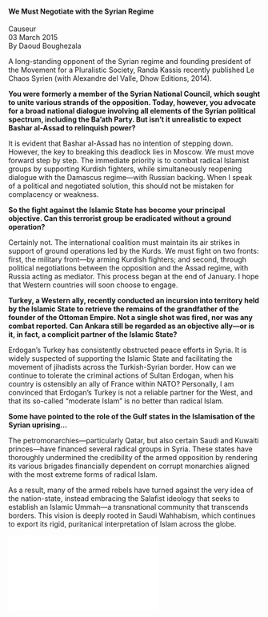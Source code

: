 <h4>We Must Negotiate with the Syrian Regime</h4>

Causeur  
03 March 2015  
By Daoud Boughezala  

A long-standing opponent of the Syrian regime and founding president of the Movement for a Pluralistic Society, Randa Kassis recently published Le Chaos Syrien (with Alexandre del Valle, Dhow Editions, 2014).

<b>You were formerly a member of the Syrian National Council, which sought to unite various strands of the opposition. Today, however, you advocate for a broad national dialogue involving all elements of the Syrian political spectrum, including the Ba’ath Party. But isn’t it unrealistic to expect Bashar al-Assad to relinquish power?</b>

It is evident that Bashar al-Assad has no intention of stepping down. However, the key to breaking this deadlock lies in Moscow. We must move forward step by step. The immediate priority is to combat radical Islamist groups by supporting Kurdish fighters, while simultaneously reopening dialogue with the Damascus regime—with Russian backing. When I speak of a political and negotiated solution, this should not be mistaken for complacency or weakness.

<b>So the fight against the Islamic State has become your principal objective. Can this terrorist group be eradicated without a ground operation?</b>

Certainly not. The international coalition must maintain its air strikes in support of ground operations led by the Kurds. We must fight on two fronts: first, the military front—by arming Kurdish fighters; and second, through political negotiations between the opposition and the Assad regime, with Russia acting as mediator. This process began at the end of January. I hope that Western countries will soon choose to engage.

<b>Turkey, a Western ally, recently conducted an incursion into territory held by the Islamic State to retrieve the remains of the grandfather of the founder of the Ottoman Empire. Not a single shot was fired, nor was any combat reported. Can Ankara still be regarded as an objective ally—or is it, in fact, a complicit partner of the Islamic State?</b>

Erdogan’s Turkey has consistently obstructed peace efforts in Syria. It is widely suspected of supporting the Islamic State and facilitating the movement of jihadists across the Turkish-Syrian border. How can we continue to tolerate the criminal actions of Sultan Erdogan, when his country is ostensibly an ally of France within NATO? Personally, I am convinced that Erdogan’s Turkey is not a reliable partner for the West, and that its so-called “moderate Islam” is no better than radical Islam.

<b>Some have pointed to the role of the Gulf states in the Islamisation of the Syrian uprising…</b>

The petromonarchies—particularly Qatar, but also certain Saudi and Kuwaiti princes—have financed several radical groups in Syria. These states have thoroughly undermined the credibility of the armed opposition by rendering its various brigades financially dependent on corrupt monarchies aligned with the most extreme forms of radical Islam.

As a result, many of the armed rebels have turned against the very idea of the nation-state, instead embracing the Salafist ideology that seeks to establish an Islamic Ummah—a transnational community that transcends borders. This vision is deeply rooted in Saudi Wahhabism, which continues to export its rigid, puritanical interpretation of Islam across the globe.

![](75-Causeur.pdf)
<p></p>

